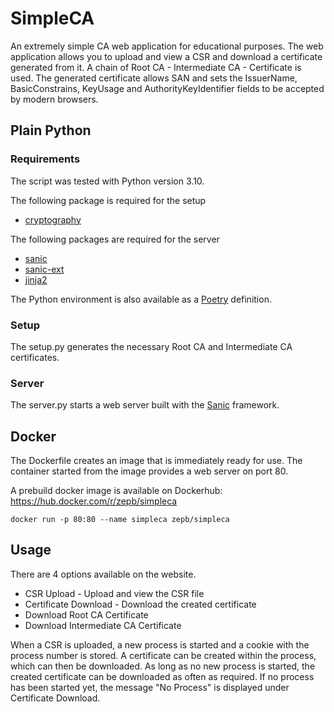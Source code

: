 # SimpleCA
An extremely simple CA web application for educational purposes. The web application allows you to upload and view a CSR and download a certificate generated from it. A chain of Root CA - Intermediate CA - Certificate is used. The generated certificate allows SAN and sets the IssuerName, BasicConstrains, KeyUsage and AuthorityKeyIdentifier fields to be accepted by modern browsers.

## Plain Python
### Requirements
The script was tested with Python version 3.10.

The following package is required for the setup
* [cryptography](https://pypi.org/project/cryptography/)

The following packages are required for the server
* [sanic](https://pypi.org/project/sanic/)
* [sanic-ext](https://pypi.org/project/sanic-ext/)
* [jinja2](https://pypi.org/project/Jinja2/)

The Python environment is also available as a [Poetry](https://python-poetry.org/) definition.

### Setup
The setup.py generates the necessary Root CA and Intermediate CA certificates.

### Server
The server.py starts a web server built with the [Sanic](https://sanic.dev/en/) framework.

## Docker
The Dockerfile creates an image that is immediately ready for use. The container started from the image provides a web server on port 80.

A prebuild docker image is available on Dockerhub: <https://hub.docker.com/r/zepb/simpleca>
```
docker run -p 80:80 --name simpleca zepb/simpleca
```

## Usage
There are 4 options available on the website.
* CSR Upload - Upload and view the CSR file
* Certificate Download - Download the created certificate
* Download Root CA Certificate
* Download Intermediate CA Certificate

When a CSR is uploaded, a new process is started and a cookie with the process number is stored. A certificate can be created within the process, which can then be downloaded. As long as no new process is started, the created certificate can be downloaded as often as required. If no process has been started yet, the message "No Process" is displayed under Certificate Download.
